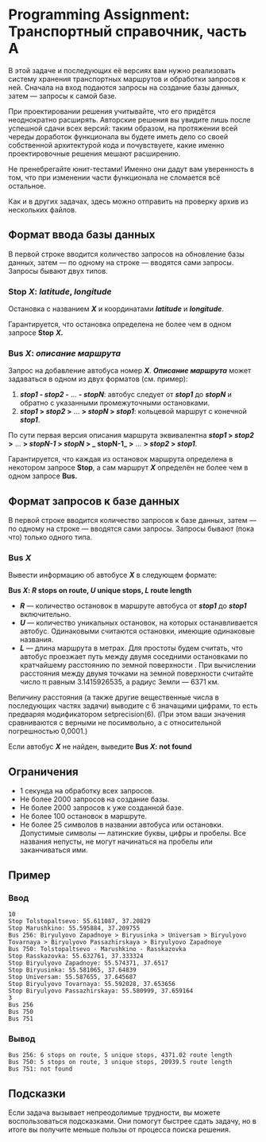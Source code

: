 # Programming Assignment: Транспортный справочник, часть A

В этой задаче и последующих её версиях вам нужно реализовать систему хранения транспортных маршрутов и обработки
запросов к ней. Сначала на вход подаются запросы на создание базы данных, затем — запросы к самой базе.

При проектировании решения учитывайте, что его придётся неоднократно расширять. Авторские решения вы увидите лишь после
успешной сдачи всех версий: таким образом, на протяжении всей череды доработок функционала вы будете иметь дело со своей
собственной архитектурой кода и почувствуете, какие именно проектировочные решения мешают расширению.

Не пренебрегайте юнит-тестами! Именно они дадут вам уверенность в том, что при изменении части функционала не сломается
всё остальное.

Как и в других задачах, здесь можно отправить на проверку архив из нескольких файлов.

## Формат ввода базы данных

В первой строке вводится количество запросов на обновление базы данных, затем — по одному на строке — вводятся сами
запросы. Запросы бывают двух типов.

### **Stop _X_: _latitude_, _longitude_**

Остановка с названием _**X**_ и координатами _**latitude**_ и _**longitude**_.

Гарантируется, что остановка определена не более чем в одном запросе **Stop** _**X.**_

### **Bus _X_: _описание маршрута_**

Запрос на добавление автобуса номер _**X**_. _**Описание маршрута**_ может задаваться в одном из двух форматов (см.
пример):

1. **_stop1_ - _stop2_ -** ... **\- _stopN_**: автобус следует от _**stop1**_ до _**stopN**_ и обратно с указанными
   промежуточными остановками.
2. **_stop1_ > _stop2_ >** ... **\> _stopN_ > _stop1_**: кольцевой маршрут с конечной _**stop1**_.

По сути первая версия описания маршрута эквивалентна **_stop1_ > _stop2_ >** ... **\> _stopN-1_ > _stopN_ > _
stopN-1_ >** ... **\> _stop2_ > _stop1_**.

Гарантируется, что каждая из остановок маршрута определена в некотором запросе **Stop**, а сам маршрут _**X**_ определён
не более чем в одном запросе **Bus.**

## Формат запросов к базе данных

В первой строке вводится количество запросов к базе данных, затем — по одному на строке — вводятся сами запросы. Запросы
бывают (пока что) только одного типа.

### **Bus _X_**

Вывести информацию об автобусе _**X**_ в следующем формате:

**Bus _X_: _R_ stops on route, _U_ unique stops, _L_ route length**

- _**R**_ — количество остановок в маршруте автобуса от _**stop1**_ до _**stop1**_ включительно.
- _**U**_ — количество уникальных остановок, на которых останавливается автобус. Одинаковыми считаются остановки,
  имеющие одинаковые названия.
- _**L**_ — длина маршрута в метрах. Для простоты будем считать, что автобус проезжает путь между двумя соседними
  остановками по кратчайшему расстоянию по земной поверхности . При вычислении расстояния между двумя точками на земной
  поверхности считайте число π равным 3.1415926535, а радиус Земли — 6371 км.

Величину расстояния (а также другие вещественные числа в последующих частях задачи) выводите с 6 значащими цифрами, то
есть предваряя модификатором setprecision(6). (При этом ваши значения сравниваются с верными не посимвольно, а с
относительной погрешностью 0,0001.)

Если автобус _**X**_ не найден, выведите **Bus _X_: not found**

## Ограничения

- 1 секунда на обработку всех запросов.
- Не более 2000 запросов на создание базы.
- Не более 2000 запросов к уже созданной базе.
- Не более 100 остановок в маршруте.
- Не более 25 символов в названии автобуса или остановки. Допустимые символы — латинские буквы, цифры и пробелы. Все
  названия непусты, не могут начинаться на пробелы или заканчиваться ими.

## Пример

### Ввод

```
10
Stop Tolstopaltsevo: 55.611087, 37.20829
Stop Marushkino: 55.595884, 37.209755
Bus 256: Biryulyovo Zapadnoye > Biryusinka > Universam > Biryulyovo Tovarnaya > Biryulyovo Passazhirskaya > Biryulyovo Zapadnoye
Bus 750: Tolstopaltsevo - Marushkino - Rasskazovka
Stop Rasskazovka: 55.632761, 37.333324
Stop Biryulyovo Zapadnoye: 55.574371, 37.6517
Stop Biryusinka: 55.581065, 37.64839
Stop Universam: 55.587655, 37.645687
Stop Biryulyovo Tovarnaya: 55.592028, 37.653656
Stop Biryulyovo Passazhirskaya: 55.580999, 37.659164
3
Bus 256
Bus 750
Bus 751
```

### Вывод

```
Bus 256: 6 stops on route, 5 unique stops, 4371.02 route length
Bus 750: 5 stops on route, 3 unique stops, 20939.5 route length
Bus 751: not found
```

## Подсказки

Если задача вызывает непреодолимые трудности, вы можете воспользоваться подсказками. Они помогут быстрее сдать задачу,
но в итоге вы получите меньше пользы от процесса поиска решения.